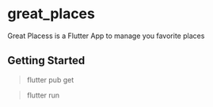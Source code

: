 # great_places

Great Placess is a Flutter App to manage you favorite places

## Getting Started

> flutter pub get

> flutter run
